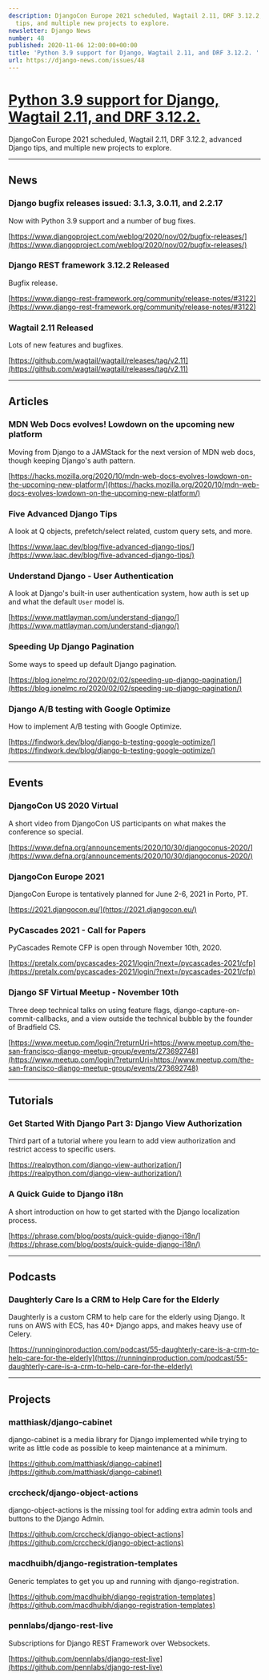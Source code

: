 ```yaml
---
description: DjangoCon Europe 2021 scheduled, Wagtail 2.11, DRF 3.12.2, advanced Django
  tips, and multiple new projects to explore.
newsletter: Django News
number: 48
published: 2020-11-06 12:00:00+00:00
title: 'Python 3.9 support for Django, Wagtail 2.11, and DRF 3.12.2. '
url: https://django-news.com/issues/48
---
```


# [Python 3.9 support for Django, Wagtail 2.11, and DRF 3.12.2. ](https://django-news.com/issues/48)

DjangoCon Europe 2021 scheduled, Wagtail 2.11, DRF 3.12.2, advanced Django tips, and multiple new projects to explore.

----

## News

### Django bugfix releases issued: 3.1.3, 3.0.11, and 2.2.17

<p>Now with Python 3.9 support and a number of bug fixes.</p>

[https://www.djangoproject.com/weblog/2020/nov/02/bugfix-releases/](https://www.djangoproject.com/weblog/2020/nov/02/bugfix-releases/)

### Django REST framework 3.12.2 Released 

<p>Bugfix release.</p>

[https://www.django-rest-framework.org/community/release-notes/#3122](https://www.django-rest-framework.org/community/release-notes/#3122)

### Wagtail 2.11 Released

<p>Lots of new features and bugfixes.</p>

[https://github.com/wagtail/wagtail/releases/tag/v2.11](https://github.com/wagtail/wagtail/releases/tag/v2.11)

----

## Articles

### MDN Web Docs evolves! Lowdown on the upcoming new platform

<p>Moving from Django to a JAMStack for the next version of MDN web docs, though keeping Django's auth pattern.</p>

[https://hacks.mozilla.org/2020/10/mdn-web-docs-evolves-lowdown-on-the-upcoming-new-platform/](https://hacks.mozilla.org/2020/10/mdn-web-docs-evolves-lowdown-on-the-upcoming-new-platform/)

### Five Advanced Django Tips

<p>A look at Q objects, prefetch/select related, custom query sets, and more.</p>

[https://www.laac.dev/blog/five-advanced-django-tips/](https://www.laac.dev/blog/five-advanced-django-tips/)

### Understand Django - User Authentication

<p>A look at Django's built-in user authentication system, how auth is set up and what the default <code>User</code> model is.</p>

[https://www.mattlayman.com/understand-django/](https://www.mattlayman.com/understand-django/)

### Speeding Up Django Pagination

<p>Some ways to speed up default Django pagination.</p>

[https://blog.ionelmc.ro/2020/02/02/speeding-up-django-pagination/](https://blog.ionelmc.ro/2020/02/02/speeding-up-django-pagination/)

### Django A/B testing with Google Optimize

<p>How to implement A/B testing with Google Optimize.</p>

[https://findwork.dev/blog/django-b-testing-google-optimize/](https://findwork.dev/blog/django-b-testing-google-optimize/)

----

## Events

### DjangoCon US 2020 Virtual

<p>A short video from DjangoCon US participants on what makes the conference so special.</p>

[https://www.defna.org/announcements/2020/10/30/djangoconus-2020/](https://www.defna.org/announcements/2020/10/30/djangoconus-2020/)

### DjangoCon Europe 2021

<p>DjangoCon Europe is tentatively planned for June 2-6, 2021 in Porto, PT.</p>

[https://2021.djangocon.eu/](https://2021.djangocon.eu/)

### PyCascades 2021 - Call for Papers

<p>PyCascades Remote CFP is open through November 10th, 2020.</p>

[https://pretalx.com/pycascades-2021/login/?next=/pycascades-2021/cfp](https://pretalx.com/pycascades-2021/login/?next=/pycascades-2021/cfp)

### Django SF Virtual Meetup - November 10th

<p>Three deep technical talks on using feature flags, django-capture-on-commit-callbacks, and a view outside the technical bubble by the founder of Bradfield CS.</p>

[https://www.meetup.com/login/?returnUri=https://www.meetup.com/the-san-francisco-django-meetup-group/events/273692748](https://www.meetup.com/login/?returnUri=https://www.meetup.com/the-san-francisco-django-meetup-group/events/273692748)

----

## Tutorials

### Get Started With Django Part 3: Django View Authorization

<p>Third part of a tutorial where you learn to add view authorization and restrict access to specific users.</p>

[https://realpython.com/django-view-authorization/](https://realpython.com/django-view-authorization/)

### A Quick Guide to Django i18n

<p>A short introduction on how to get started with the Django localization process.</p>

[https://phrase.com/blog/posts/quick-guide-django-i18n/](https://phrase.com/blog/posts/quick-guide-django-i18n/)

----

## Podcasts

### Daughterly Care Is a CRM to Help Care for the Elderly

<p>Daughterly is a custom CRM to help care for the elderly using Django. It runs on AWS with ECS, has 40+ Django apps, and makes heavy use of Celery.</p>

[https://runninginproduction.com/podcast/55-daughterly-care-is-a-crm-to-help-care-for-the-elderly](https://runninginproduction.com/podcast/55-daughterly-care-is-a-crm-to-help-care-for-the-elderly)

----

## Projects

### matthiask/django-cabinet

<p>django-cabinet is a media library for Django implemented while trying to write as little code as possible to keep maintenance at a minimum.</p>

[https://github.com/matthiask/django-cabinet](https://github.com/matthiask/django-cabinet)

### crccheck/django-object-actions

<p>django-object-actions is the missing tool for adding extra admin tools and buttons to the Django Admin.</p>

[https://github.com/crccheck/django-object-actions](https://github.com/crccheck/django-object-actions)

### macdhuibh/django-registration-templates

<p>Generic templates to get you up and running with django-registration.</p>

[https://github.com/macdhuibh/django-registration-templates](https://github.com/macdhuibh/django-registration-templates)

### pennlabs/django-rest-live

<p>Subscriptions for Django REST Framework over Websockets.</p>

[https://github.com/pennlabs/django-rest-live](https://github.com/pennlabs/django-rest-live)